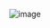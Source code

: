 
![image](https://raw.githubusercontent.com/smallmuou/Jekyll-Pithy/master/images/Jekyll-Pithy.png)

